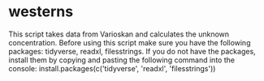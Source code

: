 # westerns
This script takes data from Varioskan and calculates the unknown concentration.
Before using this script make sure you have the following packages: tidyverse, readxl, filesstrings.
If you do not have the packages, install them by copying and pasting the following command into the console:
install.packages(c('tidyverse', 'readxl', 'filesstrings'))
